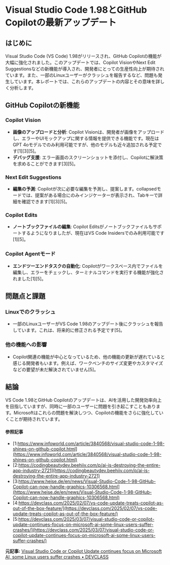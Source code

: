 # Visual Studio Code 1.98とGitHub Copilotの最新アップデート

## はじめに

Visual Studio Code (VS Code) 1.98がリリースされ、GitHub Copilotの機能が大幅に強化されました。このアップデートでは、Copilot VisionやNext Edit Suggestionsなどの新機能が導入され、開発者にとっての生産性向上が期待されています。また、一部のLinuxユーザーがクラッシュを報告するなど、問題も発生しています。本レポートでは、これらのアップデートの内容とその意味を詳しく分析します。

## GitHub Copilotの新機能

### Copilot Vision

- **画像のアップロードと分析**: Copilot Visionは、開発者が画像をアップロードし、エラーやUIモックアップに関する情報を提供できる機能です。現在はGPT 4oモデルでのみ利用可能ですが、他のモデルも近々追加される予定です[1][3][5]。
- **デバッグ支援**: エラー画面のスクリーンショットを添付し、Copilotに解決策を求めることができます[3][5]。

### Next Edit Suggestions

- **編集の予測**: Copilotが次に必要な編集を予測し、提案します。collapsedモードでは、提案がある場合にのみインジケーターが表示され、Tabキーで詳細を確認できます[1][3][5]。

### Copilot Edits

- **ノートブックファイルの編集**: Copilot Editsがノートブックファイルもサポートするようになりましたが、現在はVS Code Insidersでのみ利用可能です[1][5]。

### Copilot Agentモード

- **エンドツーエンドタスクの自動化**: Copilotがワークスペース内でファイルを編集し、エラーをチェックし、ターミナルコマンドを実行する機能が強化されました[1][5]。

## 問題点と課題

### Linuxでのクラッシュ

- 一部のLinuxユーザーがVS Code 1.98のアップデート後にクラッシュを報告しています。これは、将来的に修正される予定です[5]。

### 他の機能への影響

- Copilot関連の機能が中心となっているため、他の機能の更新が遅れていると感じる開発者もいます。例えば、ワークベンチのサイズ変更やカスタマイズなどの要望が未だ解決されていません[5]。

## 結論

VS Code 1.98とGitHub Copilotのアップデートは、AIを活用した開発効率向上を目指していますが、同時に一部のユーザーに問題を引き起こすこともあります。Microsoftはこれらの問題を解決しつつ、Copilotの機能をさらに強化していくことが期待されています。

#### 参照記事
- [1:https://www.infoworld.com/article/3840568/visual-studio-code-1-98-shines-on-github-copilot.html](https://www.infoworld.com/article/3840568/visual-studio-code-1-98-shines-on-github-copilot.html)
- [2:https://codingbeautydev.beehiiv.com/p/ai-is-destroying-the-entire-app-industry-2721](https://codingbeautydev.beehiiv.com/p/ai-is-destroying-the-entire-app-industry-2721)
- [3:https://www.heise.de/en/news/Visual-Studio-Code-1-98-GitHub-Copilot-can-now-handle-graphics-10306568.html](https://www.heise.de/en/news/Visual-Studio-Code-1-98-GitHub-Copilot-can-now-handle-graphics-10306568.html)
- [4:https://devclass.com/2025/02/07/vs-code-update-treats-copilot-as-out-of-the-box-feature/](https://devclass.com/2025/02/07/vs-code-update-treats-copilot-as-out-of-the-box-feature/)
- [5:https://devclass.com/2025/03/07/visual-studio-code-or-copilot-update-continues-focus-on-microsoft-ai-some-linux-users-suffer-crashes/](https://devclass.com/2025/03/07/visual-studio-code-or-copilot-update-continues-focus-on-microsoft-ai-some-linux-users-suffer-crashes/)


**元記事:** [Visual Studio Code or Copilot Update continues focus on Microsoft AI, some Linux users suffer crashes • DEVCLASS](https://devclass.com/2025/03/07/visual-studio-code-or-copilot-update-continues-focus-on-microsoft-ai-some-linux-users-suffer-crashes/)